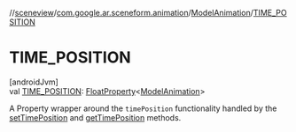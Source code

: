//[sceneview](../../../index.md)/[com.google.ar.sceneform.animation](../index.md)/[ModelAnimation](index.md)/[TIME_POSITION](-t-i-m-e_-p-o-s-i-t-i-o-n.md)

# TIME_POSITION

[androidJvm]\
val [TIME_POSITION](-t-i-m-e_-p-o-s-i-t-i-o-n.md): [FloatProperty](https://developer.android.com/reference/kotlin/android/util/FloatProperty.html)&lt;[ModelAnimation](index.md)&gt;

A Property wrapper around the `timePosition` functionality handled by the [setTimePosition](../../../../sceneview/com.google.ar.sceneform.animation/-model-animation/set-time-position.md) and [getTimePosition](../../../../sceneview/com.google.ar.sceneform.animation/-model-animation/get-time-position.md) methods.
